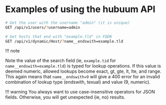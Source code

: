 # Examples of using the hubuum API

```bash
# Get the user with the username "admin" (it is unique)
GET /api/v1/users/?username=admin

# Get hosts that end with "example.tld" in FQDN
GET /api/v1/dynamic/Host/?name__endswith=example.tld
```

!!! note

Note the value of the search field (ie, `example.tid` for `name__endswith=example.tld`) is typed for lookup operations. If this value is deemed numeric, allowed lookups become exact, gt, gte, lt, lte, and range. This again means that `name__endswith=9` will give a 400 error for an invalid combination of lookup type (endswith, texual) and value (9, numeric).

!!! warning
    You always want to use case-insensitive operators for JSON fields. Otherwise, you will get unexpected (ie, no) results.
